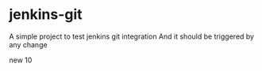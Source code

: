 # jenkins-git
A simple project to test jenkins git integration
And it should be triggered by any change

new 10
